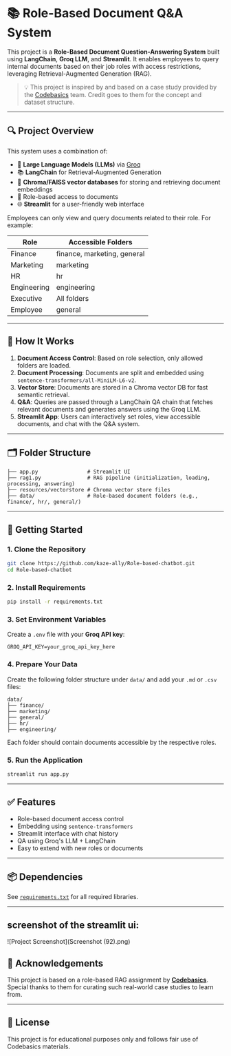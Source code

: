 # 📚 Role-Based Document Q&A System

This project is a **Role-Based Document Question-Answering System** built using **LangChain**, **Groq LLM**, and **Streamlit**. It enables employees to query internal documents based on their job roles with access restrictions, leveraging Retrieval-Augmented Generation (RAG). 

> 💡 This project is inspired by and based on a case study provided by the [Codebasics](https://www.youtube.com/@codebasics) team. Credit goes to them for the concept and dataset structure.

---

## 🔍 Project Overview

This system uses a combination of:

- 🧠 **Large Language Models (LLMs)** via [Groq](https://groq.com/)
- 📚 **LangChain** for Retrieval-Augmented Generation
- 📂 **Chroma/FAISS vector databases** for storing and retrieving document embeddings
- 📄 Role-based access to documents
- 🌐 **Streamlit** for a user-friendly web interface

Employees can only view and query documents related to their role. For example:

| Role        | Accessible Folders                       |
|-------------|------------------------------------------|
| Finance     | finance, marketing, general              |
| Marketing   | marketing                                |
| HR          | hr                                       |
| Engineering | engineering                              |
| Executive   | All folders                              |
| Employee    | general                                  |

---

## 🧠 How It Works

1. **Document Access Control**: Based on role selection, only allowed folders are loaded.
2. **Document Processing**: Documents are split and embedded using `sentence-transformers/all-MiniLM-L6-v2`.
3. **Vector Store**: Documents are stored in a Chroma vector DB for fast semantic retrieval.
4. **Q&A**: Queries are passed through a LangChain QA chain that fetches relevant documents and generates answers using the Groq LLM.
5. **Streamlit App**: Users can interactively set roles, view accessible documents, and chat with the Q&A system.

---

## 🗂️ Folder Structure

```
├── app.py                # Streamlit UI
├── rag1.py               # RAG pipeline (initialization, loading, processing, answering)
├── resources/vectorstore # Chroma vector store files
├── data/                 # Role-based document folders (e.g., finance/, hr/, general/)
```

---

## 🚀 Getting Started

### 1. Clone the Repository

```bash
git clone https://github.com/kaze-ally/Role-based-chatbot.git
cd Role-based-chatbot
```

### 2. Install Requirements

```bash
pip install -r requirements.txt
```

### 3. Set Environment Variables

Create a `.env` file with your **Groq API key**:

```
GROQ_API_KEY=your_groq_api_key_here
```

### 4. Prepare Your Data

Create the following folder structure under `data/` and add your `.md` or `.csv` files:

```
data/
├── finance/
├── marketing/
├── general/
├── hr/
├── engineering/
```

Each folder should contain documents accessible by the respective roles.

### 5. Run the Application

```bash
streamlit run app.py
```

---

## ✅ Features

- Role-based document access control
- Embedding using `sentence-transformers`
- Streamlit interface with chat history
- QA using Groq's LLM + LangChain
- Easy to extend with new roles or documents

---

## 📦 Dependencies

See [`requirements.txt`](#requirements.txt) for all required libraries.

---

## screenshot of the streamlit ui:
![Project Screenshot](Screenshot (92).png)





## 🙏 Acknowledgements

This project is based on a role-based RAG assignment by **[Codebasics](https://www.youtube.com/@codebasics)**. Special thanks to them for curating such real-world case studies to learn from.

---

## 📜 License

This project is for educational purposes only and follows fair use of Codebasics materials.


